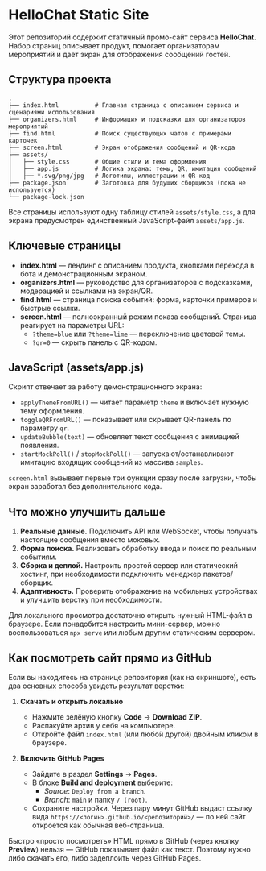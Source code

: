 # HelloChat Static Site

Этот репозиторий содержит статичный промо-сайт сервиса **HelloChat**. Набор страниц описывает продукт, помогает организаторам мероприятий и даёт экран для отображения сообщений гостей.

## Структура проекта

```
.
├── index.html          # Главная страница с описанием сервиса и сценариями использования
├── organizers.html     # Информация и подсказки для организаторов мероприятий
├── find.html           # Поиск существующих чатов с примерами карточек
├── screen.html         # Экран отображения сообщений и QR-кода
├── assets/
│   ├── style.css       # Общие стили и тема оформления
│   ├── app.js          # Логика экрана: темы, QR, имитация сообщений
│   ├── *.svg/png/jpg   # Логотипы, иллюстрации и QR-код
├── package.json        # Заготовка для будущих сборщиков (пока не используется)
└── package-lock.json
```

Все страницы используют одну таблицу стилей `assets/style.css`, а для экрана предусмотрен единственный JavaScript-файл `assets/app.js`.

## Ключевые страницы

- **index.html** — лендинг с описанием продукта, кнопками перехода в бота и демонстрационным экраном.
- **organizers.html** — руководство для организаторов с подсказками, модерацией и ссылками на экран/QR.
- **find.html** — страница поиска событий: форма, карточки примеров и быстрые ссылки.
- **screen.html** — полноэкранный режим показа сообщений. Страница реагирует на параметры URL:
  - `?theme=blue` или `?theme=lime` — переключение цветовой темы.
  - `?qr=0` — скрыть панель с QR-кодом.

## JavaScript (assets/app.js)

Скрипт отвечает за работу демонстрационного экрана:

- `applyThemeFromURL()` — читает параметр `theme` и включает нужную тему оформления.
- `toggleQRFromURL()` — показывает или скрывает QR-панель по параметру `qr`.
- `updateBubble(text)` — обновляет текст сообщения с анимацией появления.
- `startMockPoll()` / `stopMockPoll()` — запускают/останавливают имитацию входящих сообщений из массива `samples`.

`screen.html` вызывает первые три функции сразу после загрузки, чтобы экран заработал без дополнительного кода.

## Что можно улучшить дальше

1. **Реальные данные.** Подключить API или WebSocket, чтобы получать настоящие сообщения вместо моковых.
2. **Форма поиска.** Реализовать обработку ввода и поиск по реальным событиям.
3. **Сборка и деплой.** Настроить простой сервер или статический хостинг, при необходимости подключить менеджер пакетов/сборщик.
4. **Адаптивность.** Проверить отображение на мобильных устройствах и улучшить верстку при необходимости.

Для локального просмотра достаточно открыть нужный HTML-файл в браузере. Если понадобится настроить мини-сервер, можно воспользоваться `npx serve` или любым другим статическим сервером.

## Как посмотреть сайт прямо из GitHub

Если вы находитесь на странице репозитория (как на скриншоте), есть два основных способа увидеть результат верстки:

1. **Скачать и открыть локально**
   - Нажмите зелёную кнопку **Code** → **Download ZIP**.
   - Распакуйте архив у себя на компьютере.
   - Откройте файл `index.html` (или любой другой) двойным кликом в браузере.

2. **Включить GitHub Pages**
   - Зайдите в раздел **Settings** → **Pages**.
   - В блоке **Build and deployment** выберите:
     - *Source*: `Deploy from a branch`.
     - *Branch*: `main` и папку `/ (root)`.
   - Сохраните настройки. Через пару минут GitHub выдаст ссылку вида `https://<логин>.github.io/<репозиторий>/` — по ней сайт откроется как обычная веб-страница.

Быстро «просто посмотреть» HTML прямо в GitHub (через кнопку **Preview**) нельзя — GitHub показывает файл как текст. Поэтому нужно либо скачать его, либо задеплоить через GitHub Pages.
